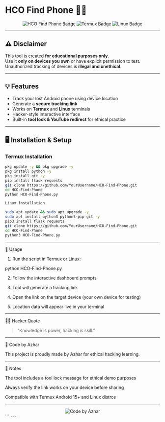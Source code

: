 # HCO Find Phone 📍🔐

<div align="center">
<img src="https://img.shields.io/badge/HCO-FindPhone-blue?style=for-the-badge&logo=appveyor" alt="HCO Find Phone Badge"/>
<img src="https://img.shields.io/badge/Termux-Compatible-green?style=for-the-badge&logo=android" alt="Termux Badge"/>
<img src="https://img.shields.io/badge/Linux-Compatible-yellow?style=for-the-badge&logo=linux" alt="Linux Badge"/>
</div>

---

## ⚠️ Disclaimer
This tool is created **for educational purposes only**.  
Use it **only on devices you own** or have explicit permission to test.  
Unauthorized tracking of devices is **illegal and unethical**.  

---

## 💡 Features
- Track your lost Android phone using device location  
- Generate a **secure tracking link**  
- Works on **Termux** and **Linux** terminals  
- Hacker-style interactive interface  
- Built-in **tool lock & YouTube redirect** for ethical practice  

---

## 🖥 Installation & Setup

### Termux Installation
```bash
pkg update -y && pkg upgrade -y
pkg install python -y
pkg install git -y
pip install flask requests
git clone https://github.com/YourUsername/HCO-Find-Phone.git
cd HCO-Find-Phone
python HCO-Find-Phone.py

Linux Installation

sudo apt update && sudo apt upgrade -y
sudo apt install python3 python3-pip git -y
pip3 install flask requests
git clone https://github.com/YourUsername/HCO-Find-Phone.git
cd HCO-Find-Phone
python3 HCO-Find-Phone.py

```
---

🚀 Usage

1. Run the script in Termux or Linux:



python HCO-Find-Phone.py

2. Follow the interactive dashboard prompts


3. Tool will generate a tracking link


4. Open the link on the target device (your own device for testing)


5. Location data will appear live in your terminal




---

🕵️‍♂️ Hacker Quote

> "Knowledge is power, hacking is skill."



---

📜 Code by Azhar

This project is proudly made by Azhar for ethical hacking learning.


---

🔐 Notes

The tool includes a tool lock message for ethical demo purposes

Always verify the link works on your device before sharing

Compatible with Termux Android 15+ and Linux distros



---

<div align="center">
<img src="https://img.shields.io/badge/Code_by-Azhar-red?style=for-the-badge&logo=github" alt="Code by Azhar"/>
</div>
```
---
